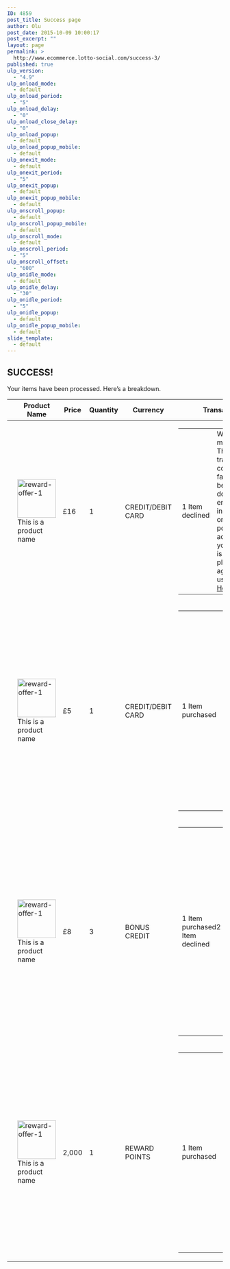 ```yaml
---
ID: 4859
post_title: Success page
author: Olu
post_date: 2015-10-09 10:00:17
post_excerpt: ""
layout: page
permalink: >
  http://www.ecommerce.lotto-social.com/success-3/
published: true
ulp_version:
  - "4.9"
ulp_onload_mode:
  - default
ulp_onload_period:
  - "5"
ulp_onload_delay:
  - "0"
ulp_onload_close_delay:
  - "0"
ulp_onload_popup:
  - default
ulp_onload_popup_mobile:
  - default
ulp_onexit_mode:
  - default
ulp_onexit_period:
  - "5"
ulp_onexit_popup:
  - default
ulp_onexit_popup_mobile:
  - default
ulp_onscroll_popup:
  - default
ulp_onscroll_popup_mobile:
  - default
ulp_onscroll_mode:
  - default
ulp_onscroll_period:
  - "5"
ulp_onscroll_offset:
  - "600"
ulp_onidle_mode:
  - default
ulp_onidle_delay:
  - "30"
ulp_onidle_period:
  - "5"
ulp_onidle_popup:
  - default
ulp_onidle_popup_mobile:
  - default
slide_template:
  - default
---
```

<div class="woocommerce successDev">
<h2 class="greencolor">SUCCESS!</h2>
Your items have been processed. Here’s a breakdown.
<table class="shop_table cart" cellspacing="0">
<thead>
<tr>
<th class="product-remove"></th>
<th class="product-name">Product Name</th>
<th class="product-price">Price</th>
<th class="product-quantity">Quantity</th>
<th class="product-currency">Currency</th>
<th class="product-transaction">Transaction</th>
<th></th>
</tr>
</thead>
<tbody>
<tr class="cart_item">
<td class="product-remove"></td>
<td class="product-name"><a href="http://www.ecommerce.lotto-social.com/product/burger/"><img class="attachment-shop_thumbnail wp-post-image" src="http://www.ecommerce.lotto-social.com/wp-content/uploads/reward-offer-11-90x90.jpg" alt="reward-offer-1" width="90" height="90" /></a> This is a product name</td>
<td class="product-price">£16</td>
<td class="product-quantity">1</td>
<td class="product-currency"><span class="greencolor">CREDIT/DEBIT CARD</span></td>
<td class="declined-tooltip">
<table>
<tbody>
<tr>
<td class="product-transaction"><span class="rightWrong declined">1 Item declined</span></td>
<td><a class="ecolor tooltip-link">What this means</a>
<div class="tooltip-detail">This transaction could have failed
because you don’t have enough funds
in your credit or reward points in your
account. If you think this is an error
please try again or drop us a line in the
<a class="ecolor" href="www.dev.lotto-social.com/membersarea-help" target="_blank">Help page</a></div></td>
</tr>
</tbody>
</table>
</td>
</tr>
<tr class="cart_item">
<td class="product-remove"></td>
<td class="product-name"><a href="http://www.ecommerce.lotto-social.com/product/burger/"><img class="attachment-shop_thumbnail wp-post-image" src="http://www.ecommerce.lotto-social.com/wp-content/uploads/reward-offer-11-90x90.jpg" alt="reward-offer-1" width="90" height="90" /></a> This is a product name</td>
<td class="product-price">£5</td>
<td class="product-quantity">1</td>
<td class="product-currency"><span class="greencolor">CREDIT/DEBIT CARD</span></td>
<td class="declined-tooltip">
<table>
<tbody>
<tr>
<td class="product-transaction"><span class="rightWrong purchased">1 Item purchased</span></td>
<td><a class="ecolor tooltip-link">What this means</a>
<div class="tooltip-detail">This transaction could have failed
because you don’t have enough funds
in your credit or reward points in your
account. If you think this is an error
please try again or drop us a line in the
<a class="ecolor" href="www.dev.lotto-social.com/membersarea-help" target="_blank">Help page</a></div></td>
</tr>
</tbody>
</table>
</td>
</tr>
<tr class="cart_item">
<td class="product-remove"></td>
<td class="product-name"><a href="http://www.ecommerce.lotto-social.com/product/burger/"><img class="attachment-shop_thumbnail wp-post-image" src="http://www.ecommerce.lotto-social.com/wp-content/uploads/reward-offer-11-90x90.jpg" alt="reward-offer-1" width="90" height="90" /></a> This is a product name</td>
<td class="product-price">£8</td>
<td class="product-quantity">3</td>
<td class="product-currency"><span class="lcolor2">BONUS CREDIT</span></td>
<td class="declined-tooltip">
<table>
<tbody>
<tr>
<td class="product-transaction"><span class="rightWrong individual-tran">1 Item purchased2 Item declined</span></td>
<td><a class="ecolor tooltip-link">What this means</a>
<div class="tooltip-detail">This transaction could have failed
because you don’t have enough funds
in your credit or reward points in your
account. If you think this is an error
please try again or drop us a line in the
<a class="ecolor" href="/membersarea-help" target="_blank">Help page</a></div></td>
</tr>
</tbody>
</table>
</td>
</tr>
<tr class="cart_item">
<td class="product-remove"></td>
<td class="product-name"><a href="http://www.ecommerce.lotto-social.com/product/burger/"><img class="attachment-shop_thumbnail wp-post-image" src="http://www.ecommerce.lotto-social.com/wp-content/uploads/reward-offer-11-90x90.jpg" alt="reward-offer-1" width="90" height="90" /></a> This is a product name</td>
<td class="product-price">2,000</td>
<td class="product-quantity">1</td>
<td class="product-currency"><span class="ecolor">REWARD POINTS</span></td>
<td class="declined-tooltip">
<table>
<tbody>
<tr>
<td class="product-transaction"><span class="rightWrong purchased">1 Item purchased</span></td>
<td><a class="ecolor tooltip-link">What this means</a>
<div class="tooltip-detail">This transaction could have failed
because you don’t have enough funds
in your credit or reward points in your
account. If you think this is an error
please try again or drop us a line in the
<a class="ecolor" href="/membersarea-help" target="_blank">Help page</a></div></td>
</tr>
</tbody>
</table>
</td>
</tr>
</tbody>
</table>
</div>
<script>// <![CDATA[
$(document).ready(function() {
// TOOLTIP CLICK FUNCTION //
$('.declined-tooltip .tooltip-detail').hide();
$('.declined-tooltip .tooltip-link').click(function(e){    
    e.preventDefault();
    var $this = $(this).parent().find('.tooltip-detail');
    $(".declined-tooltip .tooltip-detail").not($this).hide();
    $this.toggle();
    
});
// IF TRANSACTION SUCCESS THEN TOOLTIP DIV HIDE //
$('.declined-tooltip').each(function() {
  var $this = $(this);
  if ($this.find('.purchased').length) {
     $this.find('.tooltip-link').addClass('tooltipHide');
  }
});
});	
// ]]></script>
